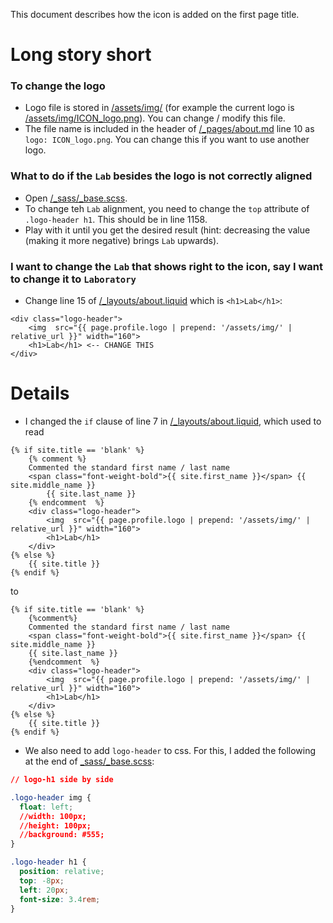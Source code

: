 This document describes how the icon is added on the first page title. 

# Long story short

### To change the logo

* Logo file is stored in [/assets/img/](/assets/img/) (for example the current logo is [/assets/img/ICON_logo.png](/assets/img/ICON_logo.png)). You can change / modify this file. 
* The file name is included in the header of [/_pages/about.md](/_pages/about.md) line 10 as `logo: ICON_logo.png`. You can change this if you want to use another logo. 

### What to do if the `Lab` besides the logo is not correctly aligned

* Open [/_sass/_base.scss](/_sass/_base.scss).
* To change teh `Lab` alignment, you need to change the `top` attribute of `.logo-header h1`. This should be in line 1158. 
* Play with it until you get the desired result (hint: decreasing the value (making it more negative) brings `Lab` upwards).

### I want to change the `Lab` that shows right to the icon, say I want to change it to `Laboratory`

* Change line 15 of [/_layouts/about.liquid](/_layouts/about.liquid) which is `<h1>Lab</h1>`:
```liquid
<div class="logo-header">
    <img  src="{{ page.profile.logo | prepend: '/assets/img/' | relative_url }}" width="160">
    <h1>Lab</h1> <-- CHANGE THIS
</div>
```


# Details

* I changed the `if` clause of line 7 in [/_layouts/about.liquid](/_layouts/about.liquid), which used to read

```liquid
{% if site.title == 'blank' %}
    {% comment %}
    Commented the standard first name / last name
    <span class="font-weight-bold">{{ site.first_name }}</span> {{ site.middle_name }}
        {{ site.last_name }}
    {% endcomment  %}
    <div class="logo-header">
        <img  src="{{ page.profile.logo | prepend: '/assets/img/' | relative_url }}" width="160">
        <h1>Lab</h1>
    </div>
{% else %}
    {{ site.title }}
{% endif %}
```

to

```liquid
{% if site.title == 'blank' %}
    {%comment%}
    Commented the standard first name / last name
    <span class="font-weight-bold">{{ site.first_name }}</span> {{ site.middle_name }}
    {{ site.last_name }}
    {%endcomment  %}
    <div class="logo-header">
        <img  src="{{ page.profile.logo | prepend: '/assets/img/' | relative_url }}" width="160">
        <h1>Lab</h1>
    </div>
{% else %}
    {{ site.title }}
{% endif %}
```

* We also need to add `logo-header` to css. For this, I added the following at the end of [_sass/_base.scss](/_sass/_base.scss):

```css
// logo-h1 side by side

.logo-header img {
  float: left;
  //width: 100px;
  //height: 100px;
  //background: #555;
}

.logo-header h1 {
  position: relative;
  top: -8px;
  left: 20px;
  font-size: 3.4rem;
}
```